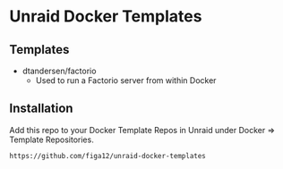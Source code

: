 # Unraid Docker Templates

## Templates

* dtandersen/factorio
    * Used to run a Factorio server from within Docker

## Installation

Add this repo to your Docker Template Repos in Unraid under Docker => Template Repositories.

```
https://github.com/figa12/unraid-docker-templates
```

